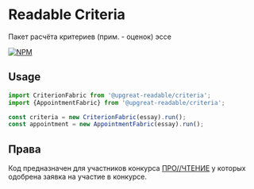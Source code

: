 # Readable Criteria

Пакет расчёта критериев (прим. - оценок) эссе

[![NPM](https://nodei.co/npm/@upgreat-readable/criteria.png?compact=true)](https://npmjs.org/package/@upgreat-readable/criteria)

## Usage

```ts
import CriterionFabric from '@upgreat-readable/criteria';
import {AppointmentFabric} from '@upgreat-readable/criteria';

const criteria = new CriterionFabric(essay).run();
const appointment = new AppointmentFabric(essay).run();
```

## Права

Код предназначен для участников конкурса [ПРО//ЧТЕНИЕ](https://ai.upgreat.one/) у которых одобрена заявка на участие в конкурсе.
